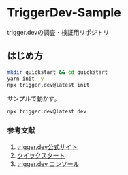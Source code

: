 # TriggerDev-Sample
trigger.devの調査・検証用リポジトリ

## はじめ方

```bash
mkdir quickstart && cd quickstart
yarn init -y
npx trigger.dev@latest init
```

サンプルで動かす。

```bash
npx trigger.dev@latest dev
```

### 参考文献
1. [trigger.dev公式サイト](https://trigger.dev/)
2. [クイックスタート](https://trigger.dev/docs/quick-start)
3. [trigger.dev コンソール](https://cloud.trigger.dev/orgs/web3dev-e08a/projects/v3/web3dev-y6Ux)